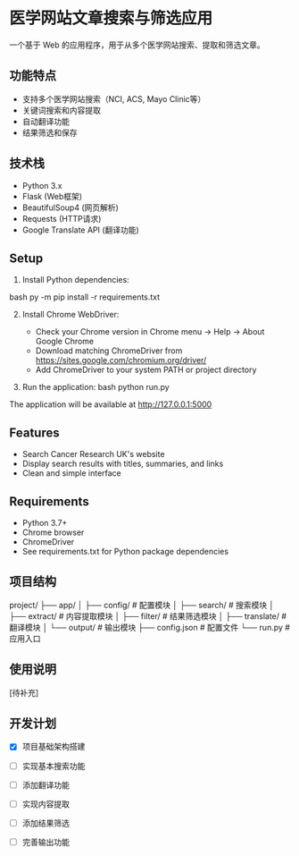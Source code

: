 # 医学网站文章搜索与筛选应用

一个基于 Web 的应用程序，用于从多个医学网站搜索、提取和筛选文章。

## 功能特点

- 支持多个医学网站搜索（NCI, ACS, Mayo Clinic等）
- 关键词搜索和内容提取
- 自动翻译功能
- 结果筛选和保存

## 技术栈

- Python 3.x
- Flask (Web框架)
- BeautifulSoup4 (网页解析)
- Requests (HTTP请求)
- Google Translate API (翻译功能)

## Setup

1. Install Python dependencies:

bash
py -m pip install -r requirements.txt

2. Install Chrome WebDriver:
   - Check your Chrome version in Chrome menu -> Help -> About Google Chrome
   - Download matching ChromeDriver from https://sites.google.com/chromium.org/driver/
   - Add ChromeDriver to your system PATH or project directory

3. Run the application:
bash
python run.py  


The application will be available at http://127.0.0.1:5000

## Features

- Search Cancer Research UK's website
- Display search results with titles, summaries, and links
- Clean and simple interface

## Requirements

- Python 3.7+
- Chrome browser
- ChromeDriver
- See requirements.txt for Python package dependencies

## 项目结构
project/
├── app/
│ ├── config/ # 配置模块
│ ├── search/ # 搜索模块
│ ├── extract/ # 内容提取模块
│ ├── filter/ # 结果筛选模块
│ ├── translate/ # 翻译模块
│ └── output/ # 输出模块
├── config.json # 配置文件
└── run.py # 应用入口


## 使用说明

[待补充]

## 开发计划

- [x] 项目基础架构搭建
- [ ] 实现基本搜索功能
- [ ] 添加翻译功能
- [ ] 实现内容提取
- [ ] 添加结果筛选
- [ ] 完善输出功能

